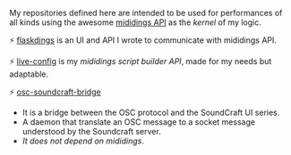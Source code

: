 My repositories defined here are intended to be used for performances of all kinds using the awesome [mididings API](https://github.com/mididings/mididings) as the *kernel* of my logic.

⚡ [flaskdings](https://github.com/stefets/flaskdings) is an UI and API I wrote to communicate with mididings API.

⚡ [live-config](https://github.com/stefets/live-config) is my *mididings script builder API*, made for my needs but adaptable.

⚡ [osc-soundcraft-bridge](https://github.com/stefets/osc-soundcraft-bridge) 
* It is a bridge between the OSC protocol and the SoundCraft UI series. 
* A daemon that translate an OSC message to a socket message understood by the Soundcraft server.
* *It does not depend on mididings*. 
